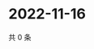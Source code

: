 # 2022-11-16

共 0 条

<!-- BEGIN WEIBO -->
<!-- 最后更新时间 Wed Nov 16 2022 15:14:55 GMT+0800 (China Standard Time) -->

<!-- END WEIBO -->
